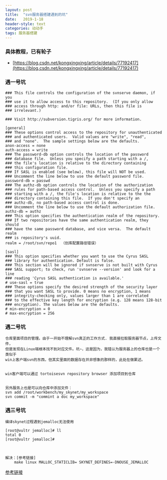 ```yaml
---
layout: post
title:  "svn服务器搭建遇到的坑"
date:   2019-1-18 
header-style: text
categories: 动动手
tags: 服务器搭建
---
```



### 具体教程，已有轮子
- [https://blog.csdn.net/kongxingxing/article/details/77192417](https://blog.csdn.net/kongxingxing/article/details/77192417)
    
### 遇一号坑
    
    ### This file controls the configuration of the svnserve daemon, if you
    ### use it to allow access to this repository.  (If you only allow
    ### access through http: and/or file: URLs, then this file is
    ### irrelevant.)
    
    ### Visit http://subversion.tigris.org/ for more information.
    
    [general]
    ### These options control access to the repository for unauthenticated
    ### and authenticated users.  Valid values are "write", "read",
    ### and "none".  The sample settings below are the defaults.
    anon-access = none
    auth-access = write
    ### The password-db option controls the location of the password
    ### database file.  Unless you specify a path starting with a /,
    ### the file's location is relative to the directory containing
    ### this configuration file.
    ### If SASL is enabled (see below), this file will NOT be used.
    ### Uncomment the line below to use the default password file.
    password-db = passwd
    ### The authz-db option controls the location of the authorization
    ### rules for path-based access control.  Unless you specify a path
    ### starting with a /, the file's location is relative to the the
    ### directory containing this file.  If you don't specify an
    ### authz-db, no path-based access control is done.
    ### Uncomment the line below to use the default authorization file.
    authz-db = authz
    ### This option specifies the authentication realm of the repository.
    ### If two repositories have the same authentication realm, they should
    ### have the same password database, and vice versa.  The default realm
    ### is repository's uuid.
    realm = /root/svn/repo1  （创库配置路径错误）
    
    [sasl]
    ### This option specifies whether you want to use the Cyrus SASL
    ### library for authentication. Default is false.
    ### This section will be ignored if svnserve is not built with Cyrus
    ### SASL support; to check, run 'svnserve --version' and look for a line
    ### reading 'Cyrus SASL authentication is available.'
    # use-sasl = true
    ### These options specify the desired strength of the security layer
    ### that you want SASL to provide. 0 means no encryption, 1 means
    ### integrity-checking only, values larger than 1 are correlated
    ### to the effective key length for encryption (e.g. 128 means 128-bit
    ### encryption). The values below are the defaults.
    # min-encryption = 0
    # max-encryption = 256










### 遇二号坑
    仓库里面项目的管理。由于一开始不理解svn真正的工作方式. 我直接拉取服务器节点，上传文件，
    但是发现在Linux端根本找不到对应文件。坑~，这是因为，我错认为服务器上的仓库也是一个类似于
    win上客户端svn的东西，但其实里面的数据存在并非想象的那样的，此处在做累述。
    
    
    win客户端可以通过 tortoisesvn repository browser 添加项目到仓库
    
    
    另外服务上也是可以向仓库中添加文件：
    svn add /root/workbench/my_skynet/my_workspace
    svn commit -m "commint a doc my_workspace"
    
    

### 遇三号坑
    编译skynet过程遇到jemalloc无法使用
    
    [root@vultr jemalloc]# ll
    total 0
    [root@vultr jemalloc]# 
    
    
    
    解决：[参考链接]
        make linux MALLOC_STATICLIB= SKYNET_DEFINES=-DNOUSE_JEMALLOC
        
     

[参考链接](https://manistein.github.io/blog/post/server/skynet/skynet%E5%BC%80%E5%8F%91%E7%8E%AF%E5%A2%83%E9%83%A8%E7%BD%B2/)